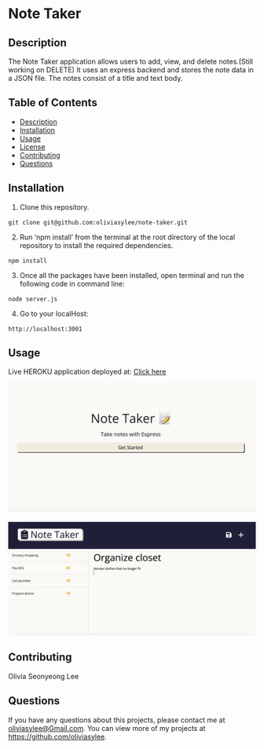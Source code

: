   # Note Taker
  ## Description
   The Note Taker application allows users to add, view, and delete notes.(Still working on DELETE) It uses an express backend and stores the note data in a JSON file. The notes consist of a title and text body.
  ## Table of Contents
  - [Description](#description)
  - [Installation](#installation)
  - [Usage](#usage)
  - [License](#license)
  - [Contributing](#contributing)
  - [Questions](#questions)
  
  ## Installation
1. Clone this repository.
```
git clone git@github.com:oliviasylee/note-taker.git
```

2. Run ‘npm install’ from the terminal at the root directory of the local repository to install the required dependencies.
```
npm install
```

3. Once all the packages have been installed, open terminal and run the following code in command line:
```
node server.js
```

4. Go to your localHost:
```
http://localhost:3001
```

  ## Usage
  Live HEROKU application deployed at: [Click here]() <br>

[![note-taker-screenshot1](public/assets/images/screenshot-note-taker-1.png)]()
<br><br>
[![note-taker-screenshot2](public/assets/images/screenshot-note-taker-2.png)]()
  ## Contributing
  Olivia Seonyeong Lee
  
  ## Questions
  If you have any questions about this projects, please contact me at oliviasylee@Gmail.com. You can view more of my projects at https://github.com/oliviasylee.
